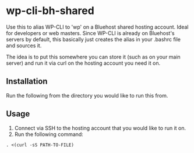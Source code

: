 wp-cli-bh-shared
================

Use this to alias WP-CLI to 'wp' on a Bluehost shared hosting account. Ideal for developers or web masters. Since WP-CLI is already on Bluehost's servers by default, this basically just creates the alias in your .bashrc file and sources it. 

The idea is to put this somewhere you can store it (such as on your main server) and run it via curl on the hosting account you need it on.

## Installation

Run the following from the directory you would like to run this from.


## Usage

1. Connect via SSH to the hosting account that you would like to run it on.
2. Run the following command:
```
. <(curl -sS PATH-TO-FILE)
```
